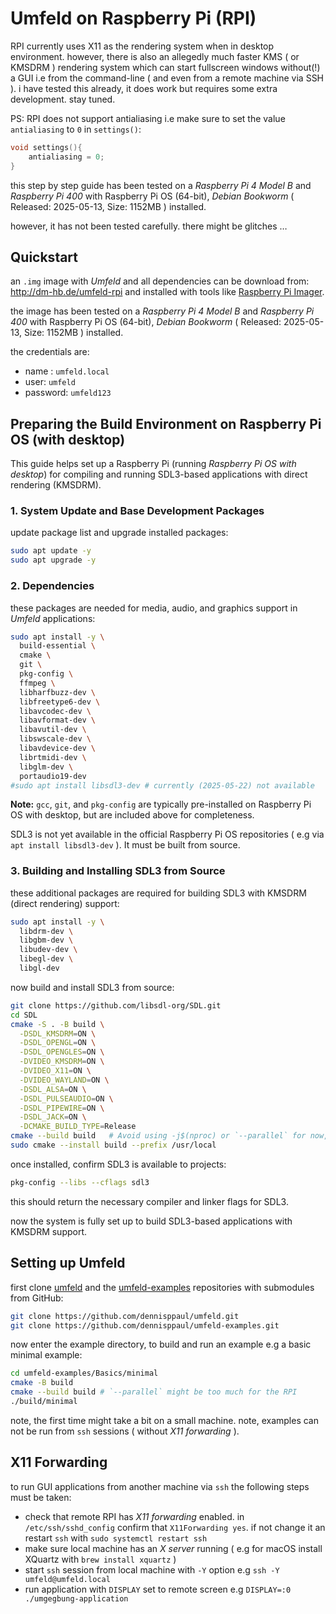 # Umfeld on Raspberry Pi (RPI)

RPI currently uses X11 as the rendering system when in desktop environment. however, there is also an allegedly much faster KMS ( or KMSDRM ) rendering system which can start fullscreen windows without(!) a GUI i.e from the command-line ( and even from a remote machine via SSH ). i have tested this already, it does work but requires some extra development. stay tuned.

PS: RPI does not support antialiasing i.e make sure to set the value `antialiasing` to `0` in `settings()`:

```cpp
void settings(){
    antialiasing = 0;
}
```

this step by step guide has been tested on a *Raspberry Pi 4 Model B* and *Raspberry Pi 400* with Raspberry Pi OS (64-bit), *Debian Bookworm* ( Released: 2025-05-13, Size: 1152MB ) installed.

however, it has not been tested carefully. there might be glitches …

## Quickstart

an `.img` image with *Umfeld* and all dependencies can be download from: http://dm-hb.de/umfeld-rpi and installed with tools like [Raspberry Pi Imager](https://www.raspberrypi.com/software/).

the image has been tested on a *Raspberry Pi 4 Model B* and *Raspberry Pi 400* with Raspberry Pi OS (64-bit), *Debian Bookworm* ( Released: 2025-05-13, Size: 1152MB ) installed.

the credentials are:

- name : `umfeld.local` 
- user: `umfeld` 
- password: `umfeld123`

## Preparing the Build Environment on Raspberry Pi OS (with desktop)

This guide helps set up a Raspberry Pi (running *Raspberry Pi OS with desktop*) for compiling and running SDL3-based applications with direct rendering (KMSDRM).

### 1. System Update and Base Development Packages

update package list and upgrade installed packages:

```sh
sudo apt update -y
sudo apt upgrade -y
```

### 2. Dependencies

these packages are needed for media, audio, and graphics support in *Umfeld* applications:

```sh
sudo apt install -y \
  build-essential \
  cmake \
  git \
  pkg-config \
  ffmpeg \
  libharfbuzz-dev \
  libfreetype6-dev \
  libavcodec-dev \
  libavformat-dev \
  libavutil-dev \
  libswscale-dev \
  libavdevice-dev \
  librtmidi-dev \
  libglm-dev \
  portaudio19-dev
#sudo apt install libsdl3-dev # currently (2025-05-22) not available
```

**Note:** `gcc`, `git`, and `pkg-config` are typically pre-installed on Raspberry Pi OS with desktop, but are included above for completeness.

SDL3 is not yet available in the official Raspberry Pi OS repositories  ( e.g via `apt install libsdl3-dev` ). It must be built from source.

### 3. Building and Installing SDL3 from Source

these additional packages are required for building SDL3 with KMSDRM (direct rendering) support:

```sh
sudo apt install -y \
  libdrm-dev \
  libgbm-dev \
  libudev-dev \
  libegl-dev \
  libgl-dev
```

now build and install SDL3 from source:

```sh
git clone https://github.com/libsdl-org/SDL.git
cd SDL
cmake -S . -B build \
  -DSDL_KMSDRM=ON \
  -DSDL_OPENGL=ON \
  -DSDL_OPENGLES=ON \
  -DVIDEO_KMSDRM=ON \
  -DVIDEO_X11=ON \
  -DVIDEO_WAYLAND=ON \
  -DSDL_ALSA=ON \
  -DSDL_PULSEAUDIO=ON \
  -DSDL_PIPEWIRE=ON \
  -DSDL_JACK=ON \
  -DCMAKE_BUILD_TYPE=Release
cmake --build build   # Avoid using -j$(nproc) or `--parallel` for now, it may overwhelm the RPi
sudo cmake --install build --prefix /usr/local
```

once installed, confirm SDL3 is available to projects:

```sh
pkg-config --libs --cflags sdl3
```

this should return the necessary compiler and linker flags for SDL3.

now the system is fully set up to build SDL3-based applications with KMSDRM support.

## Setting up Umfeld

first clone [umfeld](https://github.com/dennisppaul/umfeld) and the [umfeld-examples](https://github.com/dennisppaul/umfeld-examples) repositories with submodules from GitHub:

```sh
git clone https://github.com/dennisppaul/umfeld.git
git clone https://github.com/dennisppaul/umfeld-examples.git
```

now enter the example directory, to build and run an example e.g a basic minimal example:

```sh
cd umfeld-examples/Basics/minimal
cmake -B build
cmake --build build # `--parallel` might be too much for the RPI
./build/minimal
```

note, the first time might take a bit on a small machine. note, examples can not be run from `ssh` sessions ( without *X11 forwarding* ).

## X11 Forwarding

to run GUI applications from another machine via `ssh` the following steps must be taken:

- check that remote RPI has *X11 forwarding* enabled. in `/etc/ssh/sshd_config` confirm that `X11Forwarding yes`. if not change it an restart `ssh` with `sudo systemctl restart ssh`
- make sure local machine has an *X server* running ( e.g for macOS install XQuartz with `brew install xquartz` )
- start `ssh` session from local machine with `-Y` option e.g `ssh -Y umfeld@umfeld.local`
- run application with `DISPLAY` set to remote screen e.g `DISPLAY=:0 ./umgegbung-application`

